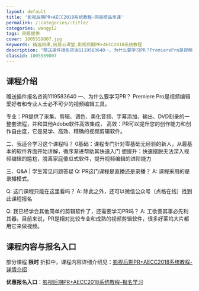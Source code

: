 ```yaml
---
layout: default
title: '影视后期PR+AECC2018系统教程-网易精品单课'
permalink: /:categories/:title/
categories: wangyi2
tags: 网易提供
cover: 1005559007.jpg
keywords: 精选网课,网易云课堂,影视后期PR+AECC2018系统教程
description: "赠送插件报名咨询1119583640一、为什么要学习PR？PremierePro是视频编辑爱好者和专业人士必不可少的视频编辑工具。专业：PR提供了采集、剪辑、调色、美化音频、字幕添加、输出、"
classid: 1005559007
---
```


## 课程介绍

赠送插件报名咨询1119583640
一、为什么要学习PR？
Premiere Pro是视频编辑爱好者和专业人士必不可少的视频编辑工具。

专业：PR提供了采集、剪辑、调色、美化音频、字幕添加、输出、DVD刻录的一整套流程，并和其他Adobe软件高效集成，
高效：PR可以提升您的创作能力和创作自由度，它是易学、高效、精确的视频剪辑软件。

二、我适合学习这个课程吗？
0基础：课程专门针对零基础无经验的新人，从最基本的软件界面开始讲解，循序渐进帮助其快速入门 
想提升：快速摆脱无法深入视频编辑的尴尬，脱离家庭傻瓜式软件，提升视频编辑的进阶能力

三、Q&A | 学生常见问题答疑
Q:  PR这门课程是直播还是录播？
A: 课程采用的是录播模式。

Q: 这门课程只能在这里看吗？
A: 除此之外，还可以微信公众号（点格在线）找到此课程报名

Q:  我已经学会其他简单的剪辑软件了，还需要学习PR吗？
A: 工欲善其事必先利其器。目前来说，PR是相对比较专业和成熟的视频剪辑软件，很多好莱坞大片都用它来做视频。

## 课程内容与报名入口

部分课程 **限时** 折扣中，课程内容详细介绍见：[影视后期PR+AECC2018系统教程-详情介绍](https://study.163.com/course/introduction/1005559007.htm?share=1&shareId=1025206652&utm_campaign=share&utm_medium=iphoneShare&utm_source=&utm_u=1025206652)

**优惠报名入口**：[影视后期PR+AECC2018系统教程-报名学习](https://study.163.com/course/introduction/1005559007.htm?share=1&shareId=1025206652&utm_campaign=share&utm_medium=iphoneShare&utm_source=&utm_u=1025206652)

